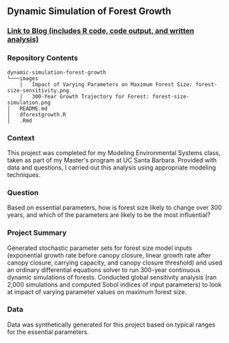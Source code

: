 ## Dynamic Simulation of Forest Growth

### [Link to Blog (includes R code, code output, and written analysis)](https://linusghanadan.github.io/blog/2024-6-10-post/)

### Repository Contents
    dynamic-simulation-forest-growth
    └───images
        │   Impact of Varying Parameters on Maximum Forest Size: forest-size-sensitivity.png
        │   300-Year Growth Trajectory for Forest: forest-size-simulation.png
    │   README.md
    │   dforestgrowth.R
    │   .Rmd

### Context

This project was completed for my Modeling Environmental Systems class, taken as part of my Master's program at UC Santa Barbara. Provided with data and questions, I carried out this analysis using appropriate modeling techniques.

### Question

Based on essential parameters, how is forest size likely to change over 300 years, and which of the parameters are likely to be the most influential?

### Project Summary

Generated stochastic parameter sets for forest size model inputs (exponential growth rate before canopy closure, linear growth rate after canopy closure, carrying capacity, and canopy closure threshold) and used an ordinary differential equations solver to run 300-year continuous dynamic simulations of forests. Conducted global sensitivity analysis (ran 2,000 simulations and computed Sobol indices of input parameters) to look at impact of varying parameter values on maximum forest size.

### Data

Data was synthetically generated for this project based on typical ranges for the essential parameters.
